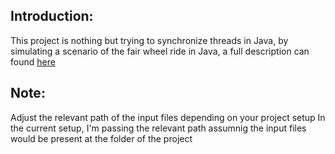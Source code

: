 ## Introduction:
  This project is nothing but trying to synchronize threads in Java, by simulating a scenario of the fair wheel ride in Java, a full description can found [here](https://github.com/AbdullahKady/thread-synchronization/blob/master/DOCS/description.pdf)


## Note:
  Adjust the relevant path of the input files depending on your project setup
In the current setup, I'm passing the relevant path assumnig the input files would be present at the folder of the project